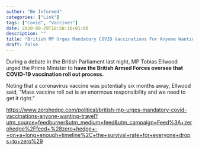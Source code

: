 ```yaml
---
author: "Be Informed"
categories: ["Link"]
tags: ["Covid", "Vaccines"]
date: 2020-09-29T18:58:10+01:00
description: ""
title: "British MP Urges Mandatory COVID Vaccinations For Anyone Wanting To Travel"
draft: false
---
```


During a debate in the British Parliament last night, MP Tobias Ellwood urged the Prime Minister to **have the British Armed Forces oversee that COVID-19 vaccination roll out process.**

Noting that a coronavirus vaccine was potentially six months away,  Ellwood said, “Mass vaccine roll out is an enormous responsibility and  we need to get it right.”

https://www.zerohedge.com/political/british-mp-urges-mandatory-covid-vaccinations-anyone-wanting-travel?utm_source=feedburner&utm_medium=feed&utm_campaign=Feed%3A+zerohedge%2Ffeed+%28zero+hedge+-+on+a+long+enough+timeline%2C+the+survival+rate+for+everyone+drops+to+zero%29